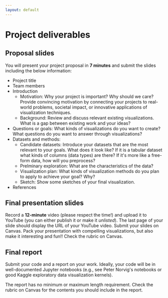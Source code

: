```yaml
---
layout: default
---
```

# Project deliverables

## Proposal slides

You will present your project proposal in **7 minutes** and submit the slides including the below information: 

- Project title
- Team members
- Introduction
    - Motivation: Why your project is important? Why should we care? Provide convincing motivation by connecting your projects to real-world problems, societal impact, or innovative applications of visualization techniques.
    - Background: Review and discuss relevant existing visualizations. What is a gap between existing work and your ideas? 
- Questions or goals: What kinds of visualizations do you want to create? What questions do you want to answer through visualizations? 
- Datasets and methods: 
    - Candidate datasets: Introduce your datasets that are the most relevant to your goals. What does it look like? If it is a tabular dataset what kinds of columns (data types) are there? If it's more like a free-form data, how will you preprocess?
    - Prelminary exploration: What are the characteristics of the data? 
    - Visualization plan: What kinds of visualization methods do you plan to apply to achieve your goal? Why? 
    - Sketch: Show some sketches of your final visualization.
- References


## Final presentation slides

Record a **12-minute** video (please respect the time!) and upload it to YouTube (you can either publish it or make it *unlisted*). The last page of your slide should display the URL of your YouTube video. Submit your slides on Canvas. Pack your presentation with compelling visualizations, but also make it interesting and fun!! Check the rubric on Canvas.


## Final report

Submit your code and a report on your work. Ideally, your code will be in well-documented Jupyter notebooks (e.g., see Peter Norvig's notebooks or good Kaggle exploratory data visualization kernels).

The report has no minimum or maximum length requirement. Check the rubric on Canvas for the contents you should include in the report.  